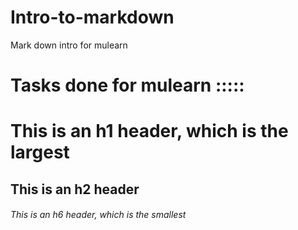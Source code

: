 # Intro-to-markdown
Mark down intro for mulearn
# Tasks done for mulearn :::::
# This is an h1 header, which is the largest
## This is an h2 header
###### This is an h6 header, which is the smallest
